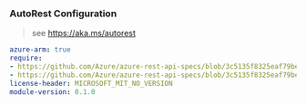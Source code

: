 ### AutoRest Configuration

> see https://aka.ms/autorest

``` yaml
azure-arm: true
require:
- https://github.com/Azure/azure-rest-api-specs/blob/3c5135f8325eaf79be7b137cae363bdcba028c17/specification/hybridconnectivity/resource-manager/readme.md
- https://github.com/Azure/azure-rest-api-specs/blob/3c5135f8325eaf79be7b137cae363bdcba028c17/specification/hybridconnectivity/resource-manager/readme.go.md
license-header: MICROSOFT_MIT_NO_VERSION
module-version: 0.1.0

```
